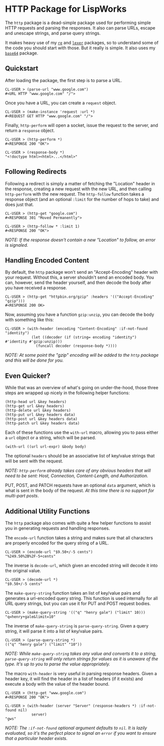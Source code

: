 # HTTP Package for LispWorks

The `http` package is a dead-simple package used for performing simple HTTP requests and parsing the responses. It also can parse URLs, escape and unescape strings, and parse query strings.

It makes heavy use of my [`re`](http://github.com/massung/re) and [`lexer`](http://www.github.com/massung/lexer) packages, so to understand some of the code you should start with those. But it really is simple. It also uses my [`base64`](http://github.com/massung/base64) package.

## Quickstart

After loading the package, the first step is to parse a URL.

	CL-USER > (parse-url "www.google.com")
	#<URL HTTP "www.google.com" "/">
	
Once you have a URL, you can create a `request` object.

	CL-USER > (make-instance 'request :url *)
	#<REQUEST GET HTTP "www.google.com" "/">
	
Finally, `http-perform` will open a socket, issue the request to the server, and return a `response` object.

	CL-USER > (http-perform *)
	#<RESPONSE 200 "OK">

	CL-USER > (response-body *)
	"<!doctype html><html>...</html>"

## Following Redirects

Following a redirect is simply a matter of fetching the "Location" header in the response, creating a new request with the new URL, and then calling `http-perform` with the new request. The `http-follow` function takes a response object (and an optional `:limit` for the number of hops to take) and does just that.

	CL-USER > (http-get "google.com")
	#<RESPONSE 301 "Moved Permanently">
	
	CL-USER > (http-follow * :limit 1)
	#<RESPONSE 200 "OK">

*NOTE: If the response doesn't contain a new "Location" to follow, an error is signaled.*

## Handling Encoded Content

By default, the `http` package won't send an "Accept-Encoding" header with your request. Without this, a server shouldn't send an encoded body. You can, however, send the header yourself, and then decode the body after you have received a response.

	CL-USER > (http-get "httpbin.org/gzip" :headers '(("Accept-Encoding" "gzip")))
	#<RESPONSE 200 OK>

Now, assuming you have a function `gzip:unzip`, you can decode the body with something like this:

	CL-USER > (with-header (encoding "Content-Encoding" :if-not-found "identity")
	            (let ((decoder (if (string= encoding "identity") #'identity #'gzip:unzip)))
	              (funcall decoder (response-body *))))

*NOTE: At some point the "gzip" encoding will be added to the `http` package and this will be done for you.*

## Even Quicker?

While that was an overview of what's going on under-the-hood, those three steps are wrapped up nicely in the following helper functions:

	(http-head url &key headers)
	(http-get url &key headers)
	(http-delete url &key headers)
	(http-put url &key headers data)
	(http-post url &key headers data)
	(http-patch url &key headers data)

Each of these functions use the `with-url` macro, allowing you to pass either a `url` object or a string, which will be parsed.

	(with-url ((url url-expr) &body body)

The optional `headers` should be an associative list of key/value strings that will be sent with the request. 

*NOTE: `http-perform` already takes care of any obvious headers that will need to be sent: Host, Connection, Content-Length, and Authorization.*

PUT, POST, and PATCH requests have an optional `data` argument, which is what is sent in the body of the request. *At this time there is no support for multi-part posts*.

## Additional Utility Functions

The `http` package also comes with quite a few helper functions to assist you in generating requests and handling responses.

The `encode-url` function takes a string and makes sure that all characters are properly encoded for the query string of a URL.

	CL-USER > (encode-url "$9.50+/-5 cents")
	"%249.50%2B%2F-5+cents"

The inverse is `decode-url`, which given an encoded string will decode it into the original value.

	CL-USER > (decode-url *)
	"$9.50+/-5 cents"
	
The `make-query-string` function takes an list of key/value pairs and generates a url-encoded query string. This function is used internally for all URL query strings, but you can use it for PUT and POST request bodies.

	CL-USER > (make-query-string '(("q" "henry gale") ("limit" 10)))
	"q=henry+gale&limit=10"

The inverse of `make-query-string` is `parse-query-string`. Given a query string, it will parse it into a list of key/value pairs.

	CL-USER > (parse-query-string *)
	(("q" "henry gale") ("limit" "10"))
	
*NOTE: While `make-query-string` takes any value and converts it to a string, `parse-query-string` will only return strings for values as it is unaware of the type. It's up to you to parse the value appropriately.*

The macro `with-header` is very useful in parsing response headers. Given a header key, it will find the header in a list of headers (if it exists) and execute a body with the value of the header bound.

	CL-USER > (http-get "www.google.com")
	#<RESPONSE 200 "OK">

	CL-USER > (with-header (server "Server" (response-headers *) :if-not-found nil)
	            server)
	"gws"

*NOTE: The `:if-not-found` optional argument defaults to `nil`. It is lazily evaluated, so it's the perfect place to signal an `error` if you want to ensure that a particular header exists.*